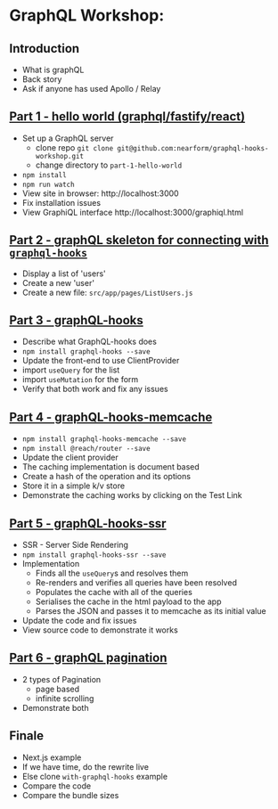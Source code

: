 # GraphQL Workshop:

## Introduction

- What is graphQL
- Back story
- Ask if anyone has used Apollo / Relay

## [Part 1 - hello world (graphql/fastify/react)](https://github.com/nearform/graphql-hooks-workshop/tree/master/part-1-hello-world)

- Set up a GraphQL server
  - clone repo
  `git clone git@github.com:nearform/graphql-hooks-workshop.git`
  - change directory to `part-1-hello-world`
- `npm install`
- `npm run watch`
- View site in browser: http://localhost:3000
- Fix installation issues
- View GraphiQL interface http://localhost:3000/graphiql.html

## [Part 2 - graphQL skeleton for connecting with `graphql-hooks`](https://github.com/nearform/graphql-hooks-workshop/tree/master/part-2-skeleton)

- Display a list of 'users'
- Create a new 'user'
- Create a new file: `src/app/pages/ListUsers.js`

## [Part 3 - graphQL-hooks](https://github.com/nearform/graphql-hooks-workshop/tree/master/part-3-hooks)

- Describe what GraphQL-hooks does
- `npm install graphql-hooks --save`
- Update the front-end to use ClientProvider
- import `useQuery` for the list
- import `useMutation` for the form
- Verify that both work and fix any issues

## [Part 4 - graphQL-hooks-memcache](https://github.com/nearform/graphql-hooks-workshop/tree/master/part-4-caching)

- `npm install graphql-hooks-memcache --save`
- `npm install @reach/router --save`
- Update the client provider
- The caching implementation is document based
- Create a hash of the operation and its options
- Store it in a simple k/v store
- Demonstrate the caching works by clicking on the Test Link

## [Part 5 - graphQL-hooks-ssr](https://github.com/nearform/graphql-hooks-workshop/tree/master/part-5-ssr)

- SSR - Server Side Rendering
- `npm install graphql-hooks-ssr --save`
- Implementation
  - Finds all the `useQuery`s and resolves them
  - Re-renders and verifies all queries have been resolved
  - Populates the cache with all of the queries
  - Serialises the cache in the html payload to the app
  - Parses the JSON and passes it to memcache as its initial value
- Update the code and fix issues
- View source code to demonstrate it works


## [Part 6 - graphQL pagination](https://github.com/nearform/graphql-hooks-workshop/tree/master/part-6-pagination)

- 2 types of Pagination
  - page based
  - infinite scrolling
- Demonstrate both

## Finale

- Next.js example
- If we have time, do the rewrite live
- Else clone `with-graphql-hooks` example
- Compare the code
- Compare the bundle sizes
